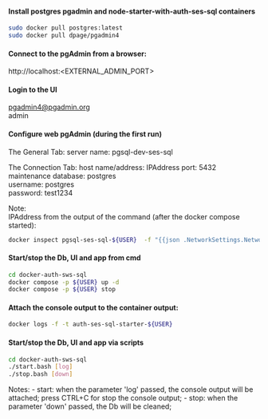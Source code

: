 #### Install postgres pgadmin and node-starter-with-auth-ses-sql containers
```bash
sudo docker pull postgres:latest  
sudo docker pull dpage/pgadmin4  

```

#### Connect to the pgAdmin from a browser:
http://localhost:<EXTERNAL_ADMIN_PORT>

#### Login to the UI
pgadmin4@pgadmin.org  
admin  

#### Configure web pgAdmin (during the first run)  
The General Tab:
server name:        pgsql-dev-ses-sql  

The Connection Tab:
host name/address:  IPAddress 
port:               5432  
maintenance database: postgres  
username:           postgres  
password:           test1234

Note:  
IPAddress from the output of the command (after the docker compose started):  
```bash
docker inspect pgsql-ses-sql-${USER}  -f "{{json .NetworkSettings.Networks }}"  
```

#### Start/stop the Db, UI and app from cmd
```bash
cd docker-auth-sws-sql
docker compose -p ${USER} up -d  
docker compose -p ${USER} stop  
```

#### Attach the console output to the container output:
```bash
docker logs -f -t auth-ses-sql-starter-${USER}
```

#### Start/stop the Db, UI and app via scripts
```bash
cd docker-auth-sws-sql
./start.bash [log]
./stop.bash [down]
```
Notes:
    - start:
        when the parameter 'log' passed, the console output will be attached;
        press CTRL+C for stop the console output;
    - stop:
        when the parameter 'down' passed, the Db will be cleaned;
